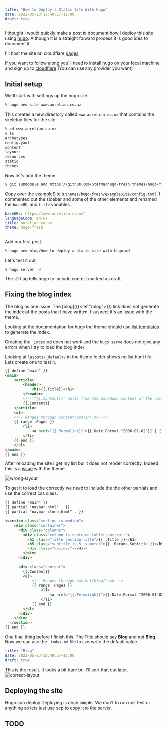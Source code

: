 ```yaml
---
title: "How to Deploy a Static Site With Hugo"
date: 2022-05-23T12:49:57+12:00
draft: true
---
```


I thought I would quickly make a post to document how I deploy this site using [hugo](https://gohugo.io).
Although it is a straight forward process it is good idea to document it.

I'll host the site on cloudflare [pages](https://pages.cloudflare.com/)

If you want to follow along you'll need to install hugo on your local machine and sign up to [cloudflare](https://cloudflare.com/) (You can use any provider you want)

## Initial setup

We'll start with settings up the hugo site.
```sh
% hugo new site www.aurelian.co.nz
```
This creates a new directory called `www.aurelian.co.nz` that contains the skeleton files for the site.

```sh
% cd www.aurelian.co.nz
% ls
archetypes
config.yaml
content
layouts
resources
static
themes
```

Now let's add the theme.
```sh
% git submodule add https://github.com/StefMa/hugo-fresh themes/hugo-fresh
```

Copy over the exampleSite's `themes/hugo-fresh/exampleSite/config.toml`. I commented out the sidebar and some of the other elements and renamed the `baseURL` and `title` variables.
```yaml
baseURL: https://www.aurelian.co.nz/
languageCode: en-us
title: aurelian.co.nz
theme: hugo-fresh
...
```

Add our first post.
```sh
% hugo new blog/how-to-deploy-a-static-site-with-hugo.md
```

Let's test it out
```sh
% hugo server -D
```

The `-D` flag tells hugo to include content marked as draft.

## Fixing the blog index

The blog as one issue. The [blog]({{<ref "/blog">}}) link does not generate the index of the posts that I have written.
I suspect it's an issue with the theme.

Looking at the documentation for hugo the theme should use [list templates](https://gohugo.io/templates/lists/) to generate the index.

Creating the `_index.md` does not work and the `hugo serve` does not give any errors when I try to load the blog index.

Looking at `layouts/_default/` in the theme folder shows no list.html file. Lets create one to test it.
```html
{{ define "main" }}
<main>
    <article>
        <header>
            <h1>{{.Title}}</h1>
        </header>
        <!-- "{{.Content}}" pulls from the markdown content of the corresponding _index.md -->
        {{.Content}}
    </article>
    <ul>
    <!-- Ranges through content/posts/*.md -->
    {{ range .Pages }}
        <li>
            <a href="{{.Permalink}}">{{.Date.Format "2006-01-02"}} | {{.Title}}</a>
        </li>
    {{ end }}
    </ul>
</main>
{{ end }}
```

After reloading the site I get my list but it does not render correctly. Indeed this is a [issue](https://github.com/StefMa/hugo-fresh/issues/135) with the theme

![wrong-layout](/images/blog/wrong-layout.png)

To get it to load the correctly we need to include the the other partials and use the correct css class.
```html
{{ define "main" }}
{{ partial "navbar.html" . }}
{{ partial "navbar-clone.html" . }}

<section class="section is-medium">
    <div class="container">
      <div class="columns">
        <div class="column is-centered-tablet-portrait">
          <h1 class="title section-title">{{ .Title }}</h1>
          <h5 class="subtitle is-5 is-muted">{{ .Params.Subtitle }}</h5>
          <div class="divider"></div>
        </div>
      </div>
  
      <div class="content">
        {{.Content}}
        <ul>
            <!-- Ranges through content/blog/*.md -->
            {{ range .Pages }}
                <li>
                    <a href="{{.Permalink}}">{{.Date.Format "2006-01-02"}} | {{.Title}}</a>
                </li>
            {{ end }}
        </ul>
      </div>
    </div>
  </section>
{{ end }}
```
One final thing before I finish this. The Title should say **Blog** and not **Blog**.
Now we can use the `_index.md` file to overwrite the default value.
```yaml
title: "Blog"
date: 2022-05-23T12:49:57+12:00
draft: true
```

This is the result. It looks a bit bare but I'll sort that out later. 
![correct-layout](/images/blog/correct-layout.png)

## Deploying the site
Hugo can deploy 
Deploying is dead simple. We don't to run unit test or anything so lets just use scp to copy it to the server.


## TODO

